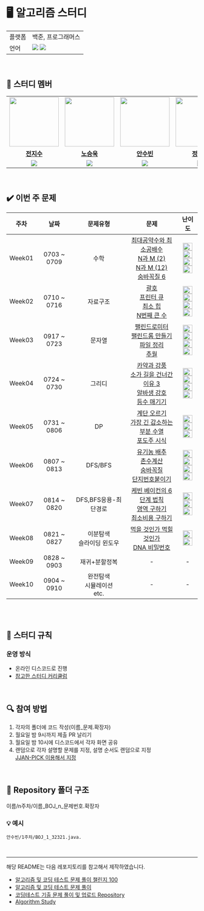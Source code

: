 

# 🖥 알고리즘 스터디

<table>
    <td>플랫폼</td>
    <td>백준, 프로그래머스</td>
  </tr>
  <tr>
    <td>언어</td>
    <td><img src="https://img.shields.io/badge/java-007396?style=for-the-badge&logo=java&logoColor=white"> 
        <img src="https://img.shields.io/badge/python-3776AB?style=for-the-badge&logo=python&logoColor=white">
  </tr>
</table>

<br/>

## 🤖 스터디 멤버

<table>
 <tr>
    <td align="center"><a href="https://github.com/zyyyyyysoo"><img src="https://avatars.githubusercontent.com/zyyyyyysoo" width="130px;" alt=""></a></td>
    <td align="center"><a href="https://github.com/SeungukNoh"><img src="https://avatars.githubusercontent.com/SeungukNoh" width="130px;" alt=""></a></td>
    <td align="center"><a href="https://github.com/richsubin"><img src="https://avatars.githubusercontent.com/richsubin" width="130px;" alt=""></a></td>
    <td align="center"><a href="https://github.com/gilyeon00"><img src="https://avatars.githubusercontent.com/gilyeon00" width="130px;" alt=""></a></td>
  </tr>
  <tr>
    <td align="center"><a href="https://github.com/mukhoplus"><b>전지수</b></a></td>
    <td align="center"><a href="https://github.com/skybluelion"><b>노승욱</b></a></td>
    <td align="center"><a href="https://github.com/richsubin"><b>안수빈</b></a></td>
    <td align="center"><a href="https://github.com/Leebeom-seok"><b>정길연</b></a></td>
  </tr>
  
  <tr> 
    <td align="center">
    <img src="https://img.shields.io/badge/Python-3776AB?style=for-the-badge&logo=python&logoColor=white">
    </td>
    <td align="center">
    <img src="https://img.shields.io/badge/Java-007396?style=for-the-badge&logo=java&logoColor=white"></td>
    <td align="center">
    <img src="https://img.shields.io/badge/Java-007396?style=for-the-badge&logo=java&logoColor=white">
     </td>
    <td align="center">
    <img src="https://img.shields.io/badge/Python-3776AB?style=for-the-badge&logo=python&logoColor=white">
    </td>

</table>

<br/>

## ✔️ 이번 주 문제

| 주차 | 날짜 | 문제유형 | 문제 | 난이도 |
|:---:|:---:|:---:|:---:|:---:|
|Week01|0703 ~ 0709| 수학 |[최대공약수와 최소공배수](https://www.acmicpc.net/problem/2609) <br>[N과 M (2)](https://www.acmicpc.net/problem/15650)<br> [N과 M (12)](https://www.acmicpc.net/problem/15666)<br>[숨바꼭질 6](https://www.acmicpc.net/problem/17087)| <img height="20px" width="25px" src="https://static.solved.ac/tier_small/5.svg"/><br><img height="20px" width="25px" src="https://static.solved.ac/tier_small/8.svg"/><br><img height="20px" width="25px" src="https://static.solved.ac/tier_small/9.svg"/><br><img height="20px" width="25px" src="https://static.solved.ac/tier_small/9.svg"/>|
|Week02|0710 ~ 0716| 자료구조|[괄호](https://www.acmicpc.net/problem/9012)<br>[프린터 큐](https://www.acmicpc.net/problem/1966)<br>[최소 힙](https://www.acmicpc.net/problem/1927)<br>[N번째 큰 수](https://www.acmicpc.net/problem/2075) | <img height="20px" width="25px" src="https://static.solved.ac/tier_small/7.svg"/><br><img height="20px" width="25px" src="https://static.solved.ac/tier_small/8.svg"/><br><img height="20px" width="25px" src="https://static.solved.ac/tier_small/9.svg"/><br><img height="20px" width="25px" src="https://static.solved.ac/tier_small/9.svg"/> |
|Week03|0917 ~ 0723|문자열|[팰린드로미터](https://www.acmicpc.net/problem/4096)<br>[팰린드롬 만들기](https://www.acmicpc.net/problem/1213)<br>[파일 정리](https://www.acmicpc.net/problem/20291)<br>[추월](https://www.acmicpc.net/problem/2002) | <img height="20px" width="25px" src="https://static.solved.ac/tier_small/7.svg"/><br><img height="20px" width="25px" src="https://static.solved.ac/tier_small/8.svg"/><br><img height="20px" width="25px" src="https://static.solved.ac/tier_small/8.svg"/><br><img height="20px" width="25px" src="https://static.solved.ac/tier_small/10.svg"/>   |
|Week04|0724 ~ 0730|그리디 |[카약과 강풍](https://www.acmicpc.net/problem/2891)<br>[소가 길을 건너간 이유 3](https://www.acmicpc.net/problem/14469)<br>[알바생 강호](https://www.acmicpc.net/problem/1758)<br>[등수 매기기](https://www.acmicpc.net/problem/2012) | <img height="20px" width="25px" src="https://static.solved.ac/tier_small/6.svg"/><br><img height="20px" width="25px" src="https://static.solved.ac/tier_small/7.svg"/><br><img height="20px" width="25px" src="https://static.solved.ac/tier_small/7.svg"/><br><img height="20px" width="25px" src="https://static.solved.ac/tier_small/8.svg"/> |
|Week05|0731 ~ 0806|DP| [계단 오르기](https://www.acmicpc.net/problem/2579)<br>[가장 긴 감소하는 부분 수열](https://www.acmicpc.net/problem/11722)<br>[포도주 시식](https://www.acmicpc.net/problem/2156) | <img height="20px" width="25px" src="https://static.solved.ac/tier_small/8.svg"/><br><img height="20px" width="25px" src="https://static.solved.ac/tier_small/9.svg"/><br><img height="20px" width="25px" src="https://static.solved.ac/tier_small/10.svg"/> |
|Week06|0807 ~ 0813|DFS/BFS|[유기농 배추](https://www.acmicpc.net/problem/1012)<br>[촌수계산](https://www.acmicpc.net/problem/2644)<br>[숨바꼭질](https://www.acmicpc.net/problem/1697)<br>[단지번호붙이기](https://www.acmicpc.net/problem/2667) |  <img height="20px" width="25px" src="https://static.solved.ac/tier_small/9.svg"/><br><img height="20px" width="25px" src="https://static.solved.ac/tier_small/9.svg"/><br><img height="20px" width="25px" src="https://static.solved.ac/tier_small/10.svg"/><br><img height="20px" width="25px" src="https://static.solved.ac/tier_small/10.svg"/> |
|Week07|0814 ~ 0820| DFS,BFS응용-최단경로 |[케빈 베이컨의 6단계 법칙](https://www.acmicpc.net/problem/1389)<br>[영역 구하기](https://www.acmicpc.net/problem/2583)<br>[최소비용 구하기](https://www.acmicpc.net/problem/1916) | <img height="20px" width="25px" src="https://static.solved.ac/tier_small/10.svg"/><br><img height="20px" width="25px" src="https://static.solved.ac/tier_small/10.svg"/><br><img height="20px" width="25px" src="https://static.solved.ac/tier_small/11.svg"/> |
|Week08|0821 ~ 0827|이분탐색<br>슬라이딩 윈도우| [먹을 것인가 먹힐 것인가](https://www.acmicpc.net/problem/7795)<br>[DNA 비밀번호](https://www.acmicpc.net/problem/12891) | <img height="20px" width="25px" src="https://static.solved.ac/tier_small/8.svg"/><br><img height="20px" width="25px" src="https://static.solved.ac/tier_small/9.svg"/>  |
|Week09|0828 ~ 0903| 재귀+분할정복|- | -  |
|Week10|0904 ~ 0910| 완전탐색<br>시뮬레이션<br>etc. | -|- |



<br/>

<br/>

## 📌 스터디 규칙

### 운영 방식

- 온라인 디스코드로 진행
- [참고한 스터디 커리큘럼](https://dev-dain.tistory.com/155)
<br/>

## 🔍 참여 방법

1.  각자의 폴더에 코드 작성(이름_문제.확장자)
2.  월요일 밤 9시까지 제출 PR 날리기
3.  월요일 밤 10시에 디스코드에서 각자 화면 공유
4. 랜덤으로 각자 설명할 문제를 지정, 설명 순서도 랜덤으로 지정<br>
[JJAN-PICK 이용해서 지정](https://github.com/richsubin/JJAN-Pick)
<br/>

## 📁 Repository 폴더 구조

이름/n주차/이름_BOJ_n_문제번호.확장자
### 💡 예시
`안수빈/1주차/BOJ_1_32321.java.`

<br/>

---

해당 README는 다음 레포지토리를 참고해서 제작하였습니다.

- [알고리즘 및 코딩 테스트 문제 풀이 챌린지 100](https://github.com/ellynhan/challenge100-codingtest-study)
- [알고리즘 및 코딩 테스트 문제 풀이](https://github.com/Seongho0503/Algo_Study)
- [코딩테스트 기출 문제 풀이 및 업로드 Repository](https://github.com/CodeTest-StudyGroup/Code-Test-Study)
- [Algorithm Study](https://github.com/b1urrrr/Algorithm-Study)
